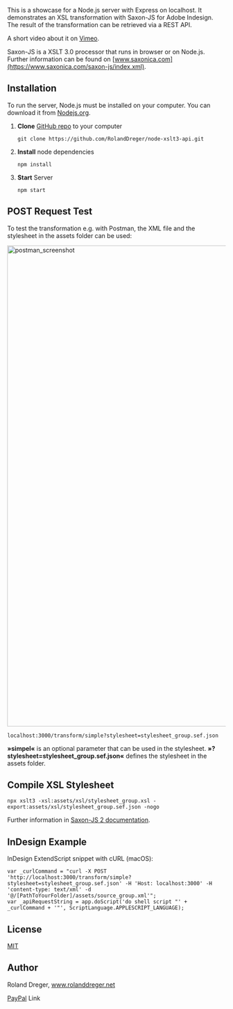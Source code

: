 This is a showcase for a Node.js server with Express on localhost. It demonstrates an XSL transformation with Saxon-JS for Adobe Indesign. The result of the transformation can be retrieved via a REST API.

A short video about it on [Vimeo](https://vimeo.com/440319737).

Saxon-JS is a XSLT 3.0 processor that runs in browser or on Node.js. Further information can be found on [www.saxonica.com](https://www.saxonica.com/saxon-js/index.xml). 



## Installation

To run the server, Node.js must be installed on your computer. You can download it from [Nodejs.org](https://nodejs.org/  "Go to Nodejs.org").

1. **Clone** [GitHub repo](https://github.com/RolandDreger/node-xslt3-api "Go to GitHub repository") to your computer 

	`git clone https://github.com/RolandDreger/node-xslt3-api.git`

1. **Install** node dependencies

	`npm install` 

3. **Start** Server

	`npm start`



## POST Request Test

To test the transformation e.g. with Postman, the XML file and the stylesheet in the assets folder can be used:

<img width="1106" alt="postman_screenshot" src="https://user-images.githubusercontent.com/19747449/88344396-c338bd80-cd43-11ea-8f0f-4e8476ed97df.png">

`localhost:3000/transform/simple?stylesheet=stylesheet_group.sef.json`

**»simpel«** is an optional parameter that can be used in the stylesheet. 
**»?stylesheet=stylesheet_group.sef.json«** defines the stylesheet in the assets folder.



## Compile XSL Stylesheet

`npx xslt3 -xsl:assets/xsl/stylesheet_group.xsl -export:assets/xsl/stylesheet_group.sef.json -nogo`

Further information in [Saxon-JS 2 documentation](https://www.saxonica.com/saxon-js/documentation/index.html).



## InDesign Example

InDesign ExtendScript snippet with cURL (macOS):

```
var _curlCommand = "curl -X POST 'http://localhost:3000/transform/simple?stylesheet=stylesheet_group.sef.json' -H 'Host: localhost:3000' -H 'content-type: text/xml' -d '@/[PathToYourFolder]/assets/source_group.xml'";
var _apiRequestString = app.doScript('do shell script "' + _curlCommand + '"', ScriptLanguage.APPLESCRIPT_LANGUAGE);
```


## License

[MIT](http://www.opensource.org/licenses/mit-license.php)



## Author

Roland Dreger, www.rolanddreger.net


[PayPal](https://www.paypal.com/cgi-bin/webscr?cmd=_donations&business=roland%2edreger%40a1%2enet&lc=AT&item_name=Roland%20Dreger%20%2f%20Donation%20for%20script%20development%20Kirby-Data-Importer&currency_code=EUR&bn=PP%2dDonationsBF%3abtn_donateCC_LG%2egif%3aNonHosted) Link 
